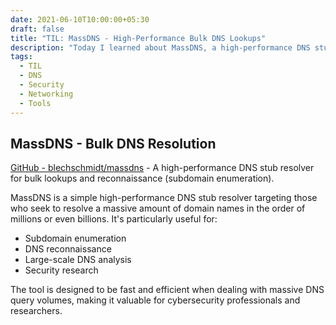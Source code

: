 ```yaml
---
date: 2021-06-10T10:00:00+05:30
draft: false
title: "TIL: MassDNS - High-Performance Bulk DNS Lookups"
description: "Today I learned about MassDNS, a high-performance DNS stub resolver designed for bulk lookups and reconnaissance, useful for subdomain enumeration and DNS analysis."
tags:
  - TIL
  - DNS
  - Security
  - Networking
  - Tools
---
```


## MassDNS - Bulk DNS Resolution

[GitHub - blechschmidt/massdns](https://github.com/blechschmidt/massdns) - A high-performance DNS stub resolver for bulk lookups and reconnaissance (subdomain enumeration).

MassDNS is a simple high-performance DNS stub resolver targeting those who seek to resolve a massive amount of domain names in the order of millions or even billions. It's particularly useful for:

- Subdomain enumeration
- DNS reconnaissance
- Large-scale DNS analysis
- Security research

The tool is designed to be fast and efficient when dealing with massive DNS query volumes, making it valuable for cybersecurity professionals and researchers.